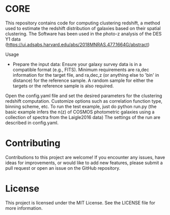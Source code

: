 # CORE

This repository contains code for computing clustering redshift, a method used to estimate the redshift distribution of galaxies based on their spatial clustering. 
The Software has been used in the photo-z analysis of the DES Y1 data (https://ui.adsabs.harvard.edu/abs/2018MNRAS.477.1664G/abstract)

Usage

- Prepare the input data:
Ensure your galaxy survey data is in a compatible format (e.g., FITS). Minimum requirements are ra,dec information for the target file, and ra,dec,z (or anything else to 'bin' in distance) for the reference sample. A random sample for either the targets or the reference sample is also required.


Open the config.yaml file and set the desired parameters for the clustering redshift computation.
Customize options such as correlation function type, binning scheme, etc. To run the test example, just do python run.py (the basic example infers the n(z) of COSMOS photometric galaxies using a collection of spectra from the Laigle2016 data)
The settings of the run are described in config.yaml.

# Contributing
Contributions to this project are welcome! If you encounter any issues, have ideas for improvements, or would like to add new features, please submit a pull request or open an issue on the GitHub repository.

# License
This project is licensed under the MIT License. See the LICENSE file for more information.
